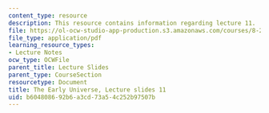 ```yaml
---
content_type: resource
description: This resource contains information regarding lecture 11.
file: https://ol-ocw-studio-app-production.s3.amazonaws.com/courses/8-286-the-early-universe-fall-2013/b604808692b6a3cd73a54c252b97507b_MIT8_286F13_lec11.pdf
file_type: application/pdf
learning_resource_types:
- Lecture Notes
ocw_type: OCWFile
parent_title: Lecture Slides
parent_type: CourseSection
resourcetype: Document
title: The Early Universe, Lecture slides 11
uid: b6048086-92b6-a3cd-73a5-4c252b97507b
---
```

